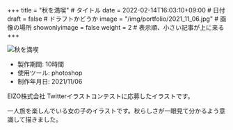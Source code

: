 +++
title = "秋を満喫" # タイトル
date = 2022-02-14T16:03:10+09:00 # 日付
draft = false # ドラフトかどうか
image = "/img/portfolio/2021_11_06.jpg" # 画像の場所
showonlyimage = false
weight = 2 # 表示順、小さい記事が上に来る 
+++

<!--見出しここまで-->
<!--more-->

![秋を満喫](/img/portfolio/2021_11_06.jpg)

- 製作期間: 10時間
- 使用ツール: photoshop
- 制作年月日: 2021/11/06
  
EIZO株式会社 Twitterイラストコンテストに応募したイラストです。

一人旅を楽しんでいる女の子のイラストです。秋らしさが一眼見て分かるよう意識して描きました。